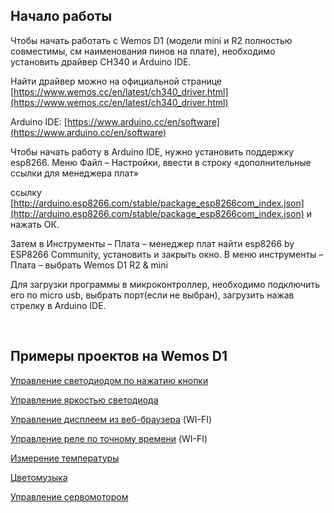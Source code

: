 
## Начало работы

Чтобы начать работать с Wemos D1 (модели mini и R2 полностью совместимы, см наименования пинов на плате), необходимо установить драйвер CH340 и Arduino IDE.  

Найти драйвер можно на официальной странице [https://www.wemos.cc/en/latest/ch340_driver.html](https://www.wemos.cc/en/latest/ch340_driver.html)


Arduino IDE:
[https://www.arduino.cc/en/software](https://www.arduino.cc/en/software)
 

Чтобы начать работу в Arduino IDE, нужно  установить поддержку esp8266.  Меню Файл – Настройки, ввести в строку «дополнительные ссылки для менеджера плат»

ссылку [http://arduino.esp8266.com/stable/package_esp8266com_index.json](http://arduino.esp8266.com/stable/package_esp8266com_index.json) и нажать ОК.
 

Затем в Инструменты – Плата – менеджер плат найти esp8266 by ESP8266 Community, установить и закрыть окно.
В меню инструменты – Плата – выбрать Wemos D1 R2 & mini  

Для загрузки программы в микроконтроллер, необходимо подключить его по micro usb, выбрать порт(если не выбран), загрузить нажав стрелку в Arduino IDE.


<br/>

## Примеры проектов на Wemos D1


[Управление светодиодом по нажатию кнопки](button_led)

[Управление яркостью светодиода](pwm_led)

[Управление дисплеем из веб-браузера](ssd1306_webserver) (WI-FI)

[Управление реле по точному времени](relay_ntp) (WI-FI)

[Измерение температуры](ds18b20)

[Цветомузыка](color_music)

[Управление сервомотором](sg90)
